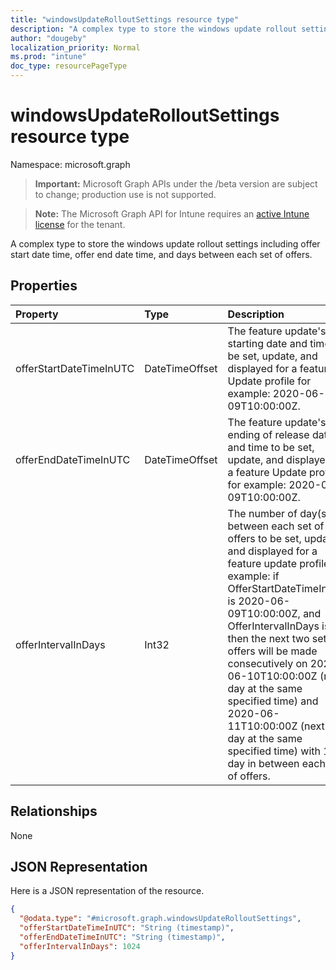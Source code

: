 ```yaml
---
title: "windowsUpdateRolloutSettings resource type"
description: "A complex type to store the windows update rollout settings including offer start date time, offer end date time, and days between each set of offers."
author: "dougeby"
localization_priority: Normal
ms.prod: "intune"
doc_type: resourcePageType
---
```


# windowsUpdateRolloutSettings resource type

Namespace: microsoft.graph

> **Important:** Microsoft Graph APIs under the /beta version are subject to change; production use is not supported.

> **Note:** The Microsoft Graph API for Intune requires an [active Intune license](https://go.microsoft.com/fwlink/?linkid=839381) for the tenant.

A complex type to store the windows update rollout settings including offer start date time, offer end date time, and days between each set of offers.

## Properties
|Property|Type|Description|
|:---|:---|:---|
|offerStartDateTimeInUTC|DateTimeOffset|The feature update's starting date and time to be set, update, and displayed for a feature Update profile for example: 2020-06-09T10:00:00Z.|
|offerEndDateTimeInUTC|DateTimeOffset|The feature update's ending  of release date and time to be set, update, and displayed for a feature Update profile for example: 2020-06-09T10:00:00Z.|
|offerIntervalInDays|Int32|The number of day(s) between each set of offers to be set, updated, and displayed for a feature update profile, for example: if OfferStartDateTimeInUTC is 2020-06-09T10:00:00Z, and OfferIntervalInDays is 1, then the next two sets of offers will be made consecutively on 2020-06-10T10:00:00Z (next day at the same specified time) and 2020-06-11T10:00:00Z (next next day at the same specified time) with 1 day in between each set of offers.|

## Relationships
None

## JSON Representation
Here is a JSON representation of the resource.
<!-- {
  "blockType": "resource",
  "@odata.type": "microsoft.graph.windowsUpdateRolloutSettings"
}
-->
``` json
{
  "@odata.type": "#microsoft.graph.windowsUpdateRolloutSettings",
  "offerStartDateTimeInUTC": "String (timestamp)",
  "offerEndDateTimeInUTC": "String (timestamp)",
  "offerIntervalInDays": 1024
}
```






